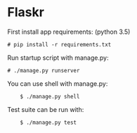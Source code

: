 # Flaskr
First install app requirements: (python 3.5)

    # pip install -r requirements.txt

Run startup script with manage.py:

    # ./manage.py runserver

You can use shell with manage.py:

		$ ./manage.py shell

Test suite can be run with:

		$ ./manage.py test

